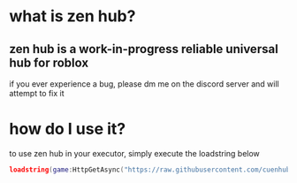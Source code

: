 # what is zen hub?
## zen hub is a work-in-progress reliable universal hub for roblox
if you ever experience a bug, please dm me on the discord server and will attempt to fix it



# how do I use it?
 to use zen hub in your executor, simply execute the loadstring below
```lua
loadstring(game:HttpGetAsync("https://raw.githubusercontent.com/cuenhub/zenhub/loader.lua"))()
```



